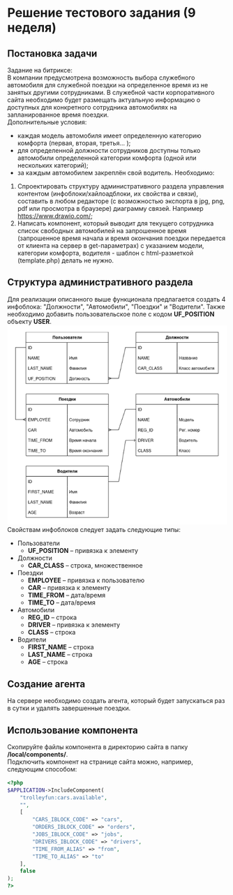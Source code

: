 # Решение тестового задания (9 неделя)
## Постановка задачи
Задание на битриксе:  
В компании предусмотрена возможность выбора служебного автомобиля для служебной поездки на определенное время из не занятых другими сотрудниками. В служебной части корпоративного сайта необходимо будет размещать актуальную информацию о доступных для конкретного сотрудника автомобилях на запланированное время поездки.   
Дополнительные условия:
- каждая модель автомобиля имеет определенную категорию комфорта (первая, вторая, третья... );
- для определенной должности сотрудников доступны только автомобили определенной категории комфорта (одной или нескольких категорий);
- за каждым автомобилем закреплён свой водитель.
Необходимо:
1. Спроектировать структуру административного раздела управления контентом (инфоблоки/хайлоадблоки, их свойства и связи), составить в любом редакторе (с возможностью экспорта в  jpg, png, pdf или просмотра в браузере) диаграмму связей. Например https://www.drawio.com/;
2. Написать компонент, который выводит для текущего сотрудника список свободных автомобилей на запрошенное время (запрошенное время начала и время окончания поездки передается от клиента на сервер в get-параметрах) с указанием модели, категории комфорта, водителя - шаблон c html-разметкой (template.php) делать не нужно.
## Структура административного раздела
Для реализации описанного выше функционала предлагается создать 4 инфоблока: "Должности", "Автомобили", "Поездки" и "Водители". Также необходимо добавить пользовательское поле с кодом **UF_POSITION** объекту **USER**.  
![Структура административного раздела](/structure_scheme/db_image.png)   
Свойствам инфоблоков следует задать следующие типы:
+ Пользователи
    - **UF_POSITION** &ndash; привязка к элементу
+ Должности
    - **CAR_CLASS** &ndash; строка, множественное
+ Поездки
    - **EMPLOYEE** &ndash; привязка к пользователю
    - **CAR** &ndash; привязка к элементу
    - **TIME_FROM** &ndash; дата/время
    - **TIME_TO** &ndash; дата/время
+ Автомобили
    - **REG_ID** &ndash; строка
    - **DRIVER** &ndash; привязка к элементу
    - **CLASS** &ndash; строка
+ Водители
    - **FIRST_NAME** &ndash; строка
    - **LAST_NAME** &ndash; строка
    - **AGE** &ndash; строка
## Создание агента
На сервере необходимо создать агента, который будет запускаться раз в сутки и удалять завершенные поездки.
## Использование компонента
Скопируйте файлы компонента в директорию сайта в папку **/local/components/**.   
Подключить компонент на странице сайта можно, например, следующим способом:
```php
<?php
$APPLICATION->IncludeComponent(
    "trolleyfun:cars.available",
    "",
    [
        "CARS_IBLOCK_CODE" => "cars",
        "ORDERS_IBLOCK_CODE" => "orders",
        "JOBS_IBLOCK_CODE" => "jobs",
        "DRIVERS_IBLOCK_CODE" => "drivers",
        "TIME_FROM_ALIAS" => "from",
        "TIME_TO_ALIAS" => "to"
    ],
    false
);
?>
```
